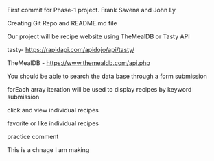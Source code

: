 First commit for Phase-1 project. Frank Savena and John Ly

Creating Git Repo and README.md file 

Our project will be recipe website using TheMealDB or Tasty API 

tasty- https://rapidapi.com/apidojo/api/tasty/ 

TheMealDB - https://www.themealdb.com/api.php

You should be able to search the data base through a form submission 

forEach array iteration will be used to display recipes by keyword submission 

click and view individual recipes 

favorite or like individual recipes 

practice comment

This is  a chnage  I am making